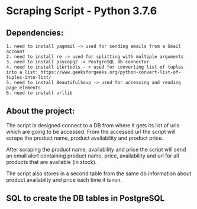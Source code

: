 Scraping Script - Python 3.7.6
===============================


Dependencies:
-------------

    1. need to install yagmail -> used for sending emails from a Gmail account
    2. need to install re -> used for splitting with multiple arguments
    3. need to install psycopg2 -> PostgreSQL db connector 
    4. need to install itertools - > used for converting list of tuples into a list: https://www.geeksforgeeks.org/python-convert-list-of-tuples-into-list/
    5. need to install BeautifulSoup -> used for accessing and reading page elements
    6. need to install urllib



About the project:
-------------------

The script is designed connect to a DB from where it gets its list of urls which are going to be accessed. From the accessed url the script will scrape the product name, product availability and product price. 

After scraping the product name, availability and price the script will send an email alert
containing product name, price, availability and url for all products that are available (in stock).

The script also stores in a second table from the same db information about product availabilty and price each time it is run.



SQL to create the DB tables in PostgreSQL
------------------------------------------


